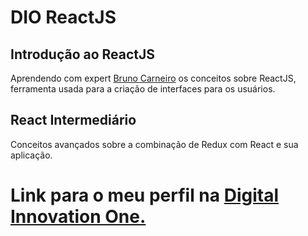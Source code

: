 # DIO ReactJS

## Introdução ao ReactJS
Aprendendo com expert [Bruno Carneiro](https://www.linkedin.com/in/carneirobruno/) os conceitos sobre ReactJS, ferramenta usada para a criação de interfaces para os usuários.

## React Intermediário
Conceitos avançados sobre a combinação de Redux com React e sua aplicação.

# Link para o meu perfil na [Digital Innovation One.](https://web.digitalinnovation.one/users/ddiogooliveira9)
